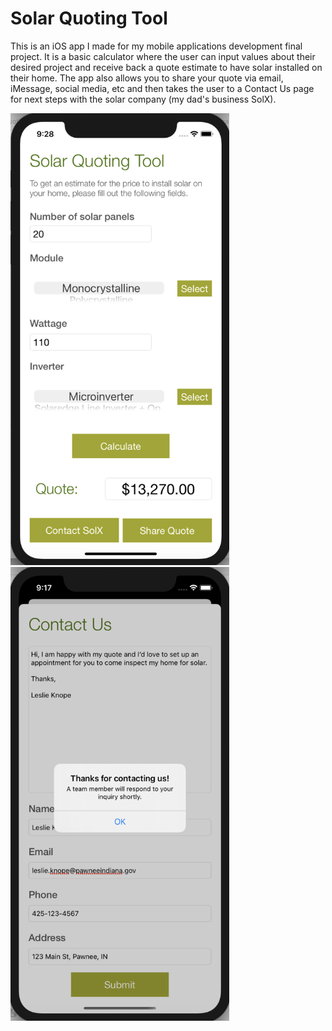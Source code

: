 # Solar Quoting Tool

This is an iOS app I made for my mobile applications development final project. It is a basic calculator where the user can input values about their desired project and receive back a quote estimate to have solar installed on their home. The app also allows you to share your quote via email, iMessage, social media, etc and then takes the user to a Contact Us page for next steps with the solar company (my dad's business SolX). 

<img src="SolarQuotingTool-home-screen.png" width="350" />
<img src="SolarQuotingTool-contact-us.png" width="350" />
